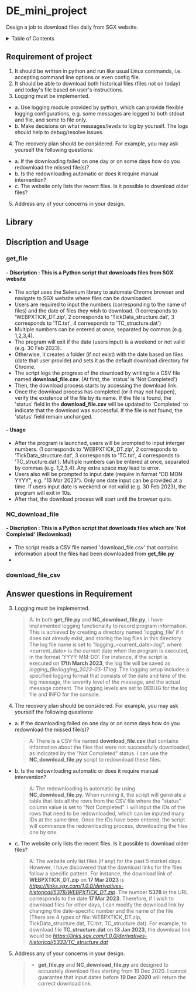 # DE_mini_project
Design a job to download files daily from SGX website.


<!-- TABLE OF CONTENTS -->
<details>
  <summary>Table of Contents</summary>
  <ol>
    <li><a href="#requirement-of-project">Requirement of project</a></li>
    <li><a href="#library">Library</a></li>
    <li>
      <a href="#discription-and-usage">Discription and Usage</a>
      <ul>
        <li><a href="#get_file">get_file</a></li>
        <li><a href="#nc_download_file">NC_download_file</a></li>
        <li><a href="#download_file_csv">download_file_csv</a></li>
      </ul>
    </li>
    <li><a href="#answer-questions-in-requirement">Answer questions in Requirement</a></li>
  </ol>
</details>


## Requirement of project
1. It should be written in python and run like usual Linux commands, i.e. accepting command line options or even config file.
2. It should be able to download both historical files (files not on today) and today's file based on user's instructions.
3. Logging must be implemented.
  - a. Use logging module provided by python, which can provide flexible logging configurations, e.g. some messages are logged to both stdout and file, and some to file only.
  - b. Make decisions on what messages/levels to log by yourself. The logs should help to debug/resolve issues.
4. The recovery plan should be considered. For example, you may ask yourself the following questions:
  - a. If the downloading failed on one day or on some days how do you redownload the missed file(s)?
  - b. Is the redownloading automatic or does it require manual intervention?
  - c. The website only lists the recent files. Is it possible to download older files?
5. Address any of your concerns in your design.

## Library

## Discription and Usage
### get_file
#### - Discription : This is a Python script that downloads files from SGX website

   - The script uses the Selenium library to automate Chrome browser and navigate to SGX website where files can be downloaded.
   - Users are required to input the numbers (corresponding to the name of files) and the date of files they wish to download. (1 corresponds to 'WEBPXTICK_DT.zip', 2 corresponds to 'TickData_structure.dat', 3 corresponds to 'TC.txt', 4 corresponds to 'TC_structure.dat')
   - Multiple numbers can be entered at once, separated by commas (e.g. 1,2,3,4).
   - The program will exit if the date (users input) is a weekend or not valid (e.g. 30 Feb 2023).  
   - Otherwise, it creates a folder (if not exist) with the date based on files (date that user provide) and sets it as the default download directory for Chrome.
   - The script logs the progress of the download by writing to a CSV file named **download_file.csv**. (At first, the 'status' is 'Not Completed')
   - Then, the download process starts by accessing the download link.
   - Once the download process has completed (or it may not happen), verify the existence of the file by its name. If the file is found, the 'status' field in the **download_file.csv** will be updated to 'Completed' to indicate that the download was successful. If the file is not found, the 'status' field remain unchanged.
#### - Usage

   - After the program is launched, users will be prompted to input interger numbers. (1 corresponds to 'WEBPXTICK_DT.zip', 2 corresponds to 'TickData_structure.dat', 3 corresponds to 'TC.txt', 4 corresponds to 'TC_structure.dat'). Multiple numbers can be entered at once, separated by commas (e.g. 1,2,3,4). Any extra space may lead to error.
   - Users also will be prompted to input date (require in format "DD MON YYYY", e.g. "13 Mar 2023"). Only one date input can be provided at a time. If users input date is weekend or not valid (e.g. 30 Feb 2023), the program will exit in 10s. 
   - After that, the download process will start until the browser quits.
   
   
   
### NC_download_file
#### - Discription : This is a Python script that downloads files which are 'Not Completed' (Redownload)

   - The script reads a CSV file named 'download_file.csv' that contains information about the files had been downloaded from **get_file.py**
   - 

### download_file_csv

## Answer questions in Requirement
3. Logging must be implemented.
    > A: In both **get_file.py** and **NC_download_file.py**, I have implemented logging functionality to record program information. This is achieved by creating a directory named 'logging_file' if it does not already exist, and storing the log files in this directory. The log file name is set to "logging_<current_date>.log", where <current_date> is the current date when the program is executed, in the format 'YYYY-MM-DD'. For instance, if the script is executed on **17th March 2023**, the log file will be saved as _logging_file/logging_2023-03-17.log_. The logging setup includes a specified logging format that consists of the date and time of the log message, the severity level of the message, and the actual message content. The logging levels are set to DEBUG for the log file and INFO for the console.
4. The recovery plan should be considered. For example, you may ask yourself the following questions:
 - a. If the downloading failed on one day or on some days how do you redownload the missed file(s)?
    > A: There is a CSV file named **download_file.csv** that contains information about the files that were not successfully downloaded, as indicated by the "Not Completed" status. I can use the **NC_download_file.py** script to redownload these files.
 - b. Is the redownloading automatic or does it require manual intervention?
    > A: The redownloading is automatic by using **NC_download_file.py**. When running it, the script will generate a table that lists all the rows from the CSV file where the "status" column value is set to "Not Completed". I will input the IDs of the rows that need to be redownloaded, which can be inputed many IDs at the same time. Once the IDs have been entered, the script will commence the redownloading process, downloading the files one by one.
 - c. The website only lists the recent files. Is it possible to download older files?
    > A: The website only list files (if any) for the past 5 market days. However, I have discovered that the download links for the files follow a specific pattern. For instance, the download link of **WEBPXTICK_DT.zip** on **17 Mar 2023** is _https://links.sgx.com/1.0.0/derivatives-historical/5378/WEBPXTICK_DT.zip_. The number **5378** in the URL corresponds to the date **17 Mar 2023**. Therefore, if I wish to download files for other days, I can modify the download link by changing the date-specific number and the name of the file (There are 4 types of file: WEBPXTICK_DT.zip, TickData_structure.dat, TC.txt, TC_structure.dat). For example, to download file **TC_structure.dat** on **13 Jan 2023**, the download link would be _https://links.sgx.com/1.0.0/derivatives-historical/5333/TC_structure.dat_
5. Address any of your concerns in your design.
    > - **get_file.py** and **NC_download_file.py** are designed to accurately download files starting from 19 Dec 2020. I cannot guarantee that input dates before **19 Dec 2020** will return the correct download link.
    
